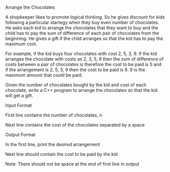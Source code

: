 Arrange the Chocolates

A shopkeeper likes to promote logical thinking. So he gives discount for kids following a particular startegy when they buy even number of chocolates. He asks each kid to arrange the chocolates that they want to buy and the child has to pay the sum of difference of each pair of chocolates from the beginning. He gives a gift if the child arranges so that the kid has to pay the maximum cost.

For example, if the kid buys four chocolates with cost 2, 5, 3, 9. If the kid arranges the chocolate with costs as 2, 3, 5, 9 then the sum of difference of costs between a pair of chocolates is therefore the cost to be paid is 5 and if the arrangement is 2, 5, 3, 9 then the cost to be paid is 9. 9 is the maximum amount that could be paid.

Given the number of chocolates bought by the kid and cost of each chocolate, write a C++ program to arrange the chocolates so that the kid will get a gift.

Input Format

First line contains the number of chocolates, n

Next line contains the cost of the chocolates separated by a space

Output Format

In the first line, print the desired arrangement

Next line should contain the cost to be paid by the kid

Note: There should not be space at the end of first line in output
